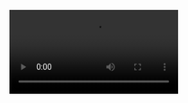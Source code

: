 

![](https://github.com/Xmen3em/Mechanism-Of-Action-Graduation-Project-/blob/main/Educational%20Docs/new_recording_-_7_4_2024%2C_2_04_47_am%20(Original).mp4)

